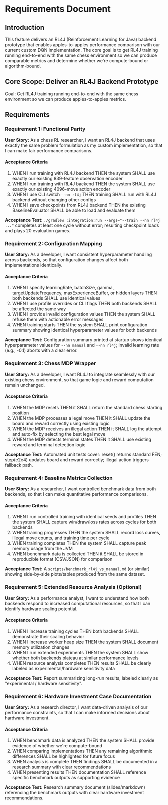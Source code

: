 # Requirements Document

## Introduction

This feature delivers an RL4J (Reinforcement Learning for Java) backend prototype that enables apples-to-apples performance comparison with our current custom DQN implementation. The core goal is to get RL4J training running end-to-end with the same chess environment so we can produce comparable metrics and determine whether we're compute-bound or algorithm-bound.

## Core Scope: Deliver an RL4J Backend Prototype

Goal: Get RL4J training running end-to-end with the same chess environment so we can produce apples-to-apples metrics.

## Requirements

### Requirement 1: Functional Parity

**User Story:** As a chess RL researcher, I want an RL4J backend that uses exactly the same problem formulation as my custom implementation, so that I can make fair performance comparisons.

#### Acceptance Criteria

1. WHEN I run training with RL4J backend THEN the system SHALL use exactly our existing 839-feature observation encoder
2. WHEN I run training with RL4J backend THEN the system SHALL use exactly our existing 4096-move action encoder
3. WHEN I use CLI switch `--nn rl4j` THEN training SHALL run with RL4J backend without changing other configs
4. WHEN I save checkpoints from RL4J backend THEN the existing BaselineEvaluator SHALL be able to load and evaluate them

**Acceptance Test:** `./gradlew :integration:run --args="--train --nn rl4j ..."` completes at least one cycle without error; resulting checkpoint loads and plays 20 evaluation games.

### Requirement 2: Configuration Mapping

**User Story:** As a developer, I want consistent hyperparameter handling across backends, so that configuration changes affect both implementations identically.

#### Acceptance Criteria

1. WHEN I specify learningRate, batchSize, gamma, targetUpdateFrequency, maxExperienceBuffer, or hidden layers THEN both backends SHALL use identical values
2. WHEN I use profile overrides or CLI flags THEN both backends SHALL be affected the same way
3. WHEN I provide invalid configuration values THEN the system SHALL refuse them with actionable error messages
4. WHEN training starts THEN the system SHALL print configuration summary showing identical hyperparameter values for both backends

**Acceptance Test:** Configuration summary printed at startup shows identical hyperparameter values for `--nn manual` and `--nn rl4j`; invalid learning rate (e.g., -0.1) aborts with a clear error.

### Requirement 3: Chess MDP Wrapper

**User Story:** As a developer, I want RL4J to integrate seamlessly with our existing chess environment, so that game logic and reward computation remain unchanged.

#### Acceptance Criteria

1. WHEN the MDP resets THEN it SHALL return the standard chess starting position
2. WHEN the MDP processes a legal move THEN it SHALL update the board and reward correctly using existing logic
3. WHEN the MDP receives an illegal action THEN it SHALL log the attempt and auto-fix by selecting the best legal move
4. WHEN the MDP detects terminal states THEN it SHALL use existing reward and terminal detection logic

**Acceptance Test:** Automated unit tests cover: reset() returns standard FEN; step(e2e4) updates board and reward correctly; illegal action triggers fallback path.

### Requirement 4: Baseline Metrics Collection

**User Story:** As a researcher, I want controlled benchmark data from both backends, so that I can make quantitative performance comparisons.

#### Acceptance Criteria

1. WHEN I run controlled training with identical seeds and profiles THEN the system SHALL capture win/draw/loss rates across cycles for both backends
2. WHEN training progresses THEN the system SHALL record loss curves, illegal move counts, and training time per cycle
3. WHEN training completes THEN the system SHALL capture peak memory usage from the JVM
4. WHEN benchmark data is collected THEN it SHALL be stored in reproducible format (CSV/JSON) for comparison

**Acceptance Test:** A `scripts/benchmark_rl4j_vs_manual.md` (or similar) showing side-by-side plots/tables produced from the same dataset.

### Requirement 5: Extended Resource Analysis (Optional)

**User Story:** As a performance analyst, I want to understand how both backends respond to increased computational resources, so that I can identify hardware scaling potential.

#### Acceptance Criteria

1. WHEN I increase training cycles THEN both backends SHALL demonstrate their scaling behavior
2. WHEN I increase worker heap size THEN the system SHALL document memory utilization changes
3. WHEN I run extended experiments THEN the system SHALL show whether both backends plateau at similar performance levels
4. WHEN resource analysis completes THEN results SHALL be clearly labeled as experimental/hardware sensitivity data

**Acceptance Test:** Report summarizing long-run results, labeled clearly as "experimental / hardware sensitivity".

### Requirement 6: Hardware Investment Case Documentation

**User Story:** As a research director, I want data-driven analysis of our performance constraints, so that I can make informed decisions about hardware investment.

#### Acceptance Criteria

1. WHEN benchmark data is analyzed THEN the system SHALL provide evidence of whether we're compute-bound
2. WHEN comparing implementations THEN any remaining algorithmic differences SHALL be highlighted for future focus
3. WHEN analysis is complete THEN findings SHALL be documented in a research summary with clear recommendations
4. WHEN presenting results THEN documentation SHALL reference specific benchmark outputs as supporting evidence

**Acceptance Test:** Research summary document (slides/markdown) referencing the benchmark outputs with clear hardware investment recommendations.